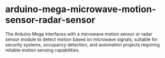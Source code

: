 # arduino-mega-microwave-motion-sensor-radar-sensor
The Arduino Mega interfaces with a microwave motion sensor or radar sensor module to detect motion based on microwave signals, suitable for security systems, occupancy detection, and automation projects requiring reliable motion sensing capabilities.
